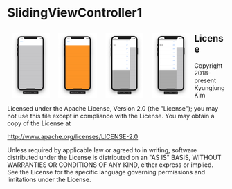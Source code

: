 # SlidingViewController1

<img src="Screen Shot 1.png" align="left" hspace="10" vspace="10" height="150">
<img src="Screen Shot 3.png" align="left" hspace="10" vspace="10" height="150">
<img src="Screen Shot 4.png" align="left" hspace="10" vspace="10" height="150">
<img src="Screen Shot 5.png" align="left" hspace="10" vspace="10" height="150">




License
-------

Copyright 2018-present Kyungjung Kim

Licensed under the Apache License, Version 2.0 (the "License");
you may not use this file except in compliance with the License.
You may obtain a copy of the License at

http://www.apache.org/licenses/LICENSE-2.0

Unless required by applicable law or agreed to in writing, software
distributed under the License is distributed on an "AS IS" BASIS,
WITHOUT WARRANTIES OR CONDITIONS OF ANY KIND, either express or implied.
See the License for the specific language governing permissions and
limitations under the License.
